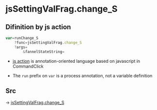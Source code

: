 # jsSettingValFrag.change_S

## Difinition by js action

```js.js
var=runChange_S
	?func=jsSettingValFrag.change_S
	?args=
		&fannelStateString=
```

- [js action](#) is annotation-oriented language based on javascript in CommandClick

- The `run` prefix on `var` is a process annotation, not a variable definition

## Src

-> [jsSettingValFrag.change_S](https://github.com/puutaro/CommandClick/blob/master/app/src/main/java/com/puutaro/commandclick/fragment_lib/terminal_fragment/js_interface/system/JsSettingValFrag.kt#L24)


